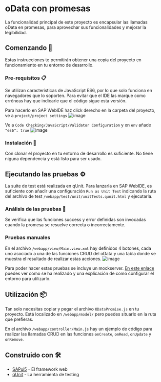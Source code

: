 # oData con promesas

La funcionalidad principal de este proyecto es encapsular las llamadas oData en promesas, para aprovechar sus funcionalidades y mejorar la legibilidad.

## Comenzando 🚀

Estas instrucciones te permitirán obtener una copia del proyecto en funcionamiento en tu entorno de desarrollo.

### Pre-requisitos 📋

Se utilizan características de JavaScript ES6, por lo que solo funciona en navegadores que lo soporten. Para evitar que el IDE las marque como erróneas hay que indicarle que el código sigue esta versión.

Para hacerlo en SAP WebIDE haz click derecho en la carpeta del proyecto, ve a `project/project settings`
![image](https://user-images.githubusercontent.com/79256120/110140657-9c139580-7dd4-11eb-9cb1-f6d834368f72.png)

Ve a `Code Checking/JavaScript/Validator Configuration` y en `env` añade `"es6": true`
![image](https://user-images.githubusercontent.com/79256120/110140533-7b4b4000-7dd4-11eb-8089-f94e07d9faf1.png)

### Instalación 🔧

Con clonar el proyecto en tu entorno de desarrollo es suficiente. No tiene niguna dependencia y está listo para ser usado.

## Ejecutando las pruebas ⚙️

La suite de test está realizada en qUnit. Para lanzarla en SAP WebIDE, es suficiente con añadir una configuración `Run as Unit Test` indicando la ruta del archivo de test `/webapp/test/unit/unitTests.qunit.html` y ejecutarla.

### Análisis de las pruebas 🔩

Se verifica que las funciones success y error definidas son invocadas cuando la promesa se resuelve correcta o incorrectamente.

### Pruebas manuales

En el archivo `/webapp/view/Main.view.xml` hay definidos 4 botones, cada uno asociado a una de las funciones CRUD del oData y una tabla donde se muestra el resultado de realizar estas acciones.
![image](https://user-images.githubusercontent.com/79256120/110144017-27425a80-7dd8-11eb-8237-ffecb817e483.png)

Para poder hacer estas pruebas se incluye un mockserver. [En este enlace](http://programandosap.com/mockear-un-servicio-odata-en-sapui5/) puedes ver como se ha realizado y una explicación de como configurar el entorno para utilizarlo.

## Utilización 📦

Tan solo necesitas copiar y pegar el archivo `ODataPromise.js` en tu proyecto. Está localizado en `/webapp/model/` pero puedes situarlo en la ruta que prefieras.

En el archivo `/webapp/controller/Main.js` hay un ejemplo de código para realizar las llamadas CRUD en las funciones `onCreate`, `onRead`, `onUpdate` y `onRemove`.

## Construido con 🛠️

* [SAPui5](https://sapui5.hana.ondemand.com/) - El framework web
* [qUnit](https://qunitjs.com/) - La herramienta de testing
